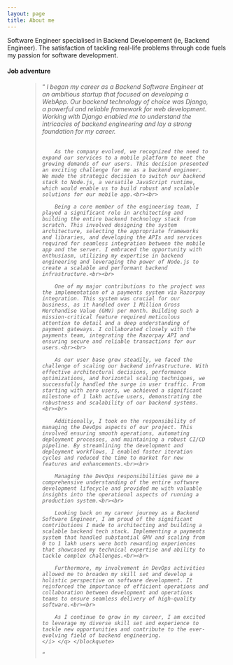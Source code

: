 ```yaml
---
layout: page
title: About me
---
```


Software Engineer specialised in Backend Developement (ie, Backend Engineer). The satisfaction of tackling real-life problems through code fuels my passion for software development.

<h4>Job adventure</h4>
<figure>
    <blockquote> <q> <i>
        I began my career as a Backend Software Engineer at an ambitious startup that focused on developing a WebApp. Our backend technology of choice was Django, a powerful and reliable framework for web development. Working with Django enabled me to understand the intricacies of backend engineering and lay a strong foundation for my career.<br><br>

        As the company evolved, we recognized the need to expand our services to a mobile platform to meet the growing demands of our users. This decision presented an exciting challenge for me as a backend engineer. We made the strategic decision to switch our backend stack to Node.js, a versatile JavaScript runtime, which would enable us to build robust and scalable solutions for our mobile app.<br><br>

        Being a core member of the engineering team, I played a significant role in architecting and building the entire backend technology stack from scratch. This involved designing the system architecture, selecting the appropriate frameworks and libraries, and developing the APIs and services required for seamless integration between the mobile app and the server. I embraced the opportunity with enthusiasm, utilizing my expertise in backend engineering and leveraging the power of Node.js to create a scalable and performant backend infrastructure.<br><br>

        One of my major contributions to the project was the implementation of a payments system via Razorpay integration. This system was crucial for our business, as it handled over 1 Million Gross Merchandise Value (GMV) per month. Building such a mission-critical feature required meticulous attention to detail and a deep understanding of payment gateways. I collaborated closely with the payments team, integrating the Razorpay API and ensuring secure and reliable transactions for our users.<br><br>

        As our user base grew steadily, we faced the challenge of scaling our backend infrastructure. With effective architectural decisions, performance optimizations, and horizontal scaling techniques, we successfully handled the surge in user traffic. From starting with zero users, we achieved a significant milestone of 1 lakh active users, demonstrating the robustness and scalability of our backend systems.<br><br>

        Additionally, I took on the responsibility of managing the DevOps aspects of our project. This involved ensuring smooth operations, automating deployment processes, and maintaining a robust CI/CD pipeline. By streamlining the development and deployment workflows, I enabled faster iteration cycles and reduced the time to market for new features and enhancements.<br><br>

        Managing the DevOps responsibilities gave me a comprehensive understanding of the entire software development lifecycle and provided me with valuable insights into the operational aspects of running a production system.<br><br>

        Looking back on my career journey as a Backend Software Engineer, I am proud of the significant contributions I made to architecting and building a scalable backend tech stack. Implementing a payments system that handled substantial GMV and scaling from 0 to 1 lakh users were both rewarding experiences that showcased my technical expertise and ability to tackle complex challenges.<br><br>

        Furthermore, my involvement in DevOps activities allowed me to broaden my skill set and develop a holistic perspective on software development. It reinforced the importance of efficient operations and collaboration between development and operations teams to ensure seamless delivery of high-quality software.<br><br>

        As I continue to grow in my career, I am excited to leverage my diverse skill set and experience to tackle new opportunities and contribute to the ever-evolving field of backend engineering.
    </i> </q> </blockquote>
</figure>
